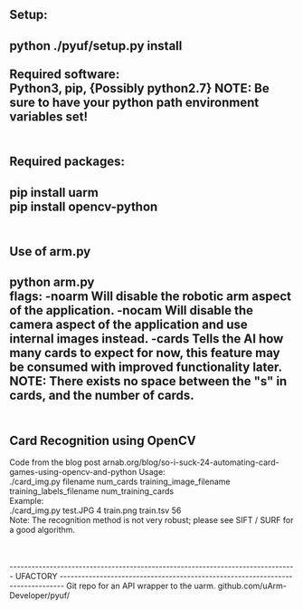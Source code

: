 Setup:
-------------------------------------------------------------------------------
python ./pyuf/setup.py install <br/>
<br/>
Required software: <br/>
Python3, pip, {Possibly python2.7}
NOTE: Be sure to have your python path environment variables set!
<br/>
<br/>
-------------------------------------------------------------------------------
Required packages:
-------------------------------------------------------------------------------
pip install uarm<br/>
pip install opencv-python
<br/>
<br/>
-------------------------------------------------------------------------------
Use of arm.py
-------------------------------------------------------------------------------
python arm.py <flags><br/>
  flags:
        -noarm
            Will disable the robotic arm aspect of the application.
        -nocam
            Will disable the camera aspect of the application and use internal
              images instead.
        -cards<n>
            Tells the AI how many cards to expect for now, this feature may
            be consumed with improved functionality later.
            NOTE: There exists no space between the "s" in cards, and the number of cards.
<br/>
<br/>
-------------------------------------------------------------------------------
Card Recognition using OpenCV
-------------------------------------------------------------------------------
Code from the blog post
arnab.org/blog/so-i-suck-24-automating-card-games-using-opencv-and-python
Usage:<br/>
  ./card_img.py filename num_cards training_image_filename training_labels_filename num_training_cards<br/>
Example:<br/>
  ./card_img.py test.JPG 4 train.png train.tsv 56<br/>
Note: The recognition method is not very robust; please see SIFT / SURF for a good algorithm.

<br/>
<br/>
-------------------------------------------------------------------------------
UFACTORY
-------------------------------------------------------------------------------
Git repo for an API wrapper to the uarm.
github.com/uArm-Developer/pyuf/
